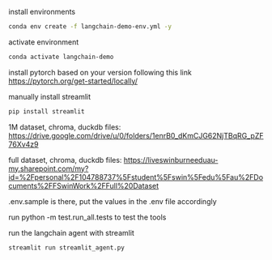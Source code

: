 install environments

```bash
conda env create -f langchain-demo-env.yml -y
```

activate environment

```bash
conda activate langchain-demo
```

install pytorch based on your version following this link https://pytorch.org/get-started/locally/

manually install streamlit
```bash
pip install streamlit
```


1M dataset, chroma, duckdb files: https://drive.google.com/drive/u/0/folders/1enrB0_dKmCJG62NjTBqRG_pZF76Xv4z9

full dataset, chroma, duckdb files: https://liveswinburneeduau-my.sharepoint.com/my?id=%2Fpersonal%2F104788737%5Fstudent%5Fswin%5Fedu%5Fau%2FDocuments%2FFSwinWork%2FFull%20Dataset

.env.sample is there, put the values in the .env file accordingly

run python -m test.run_all.tests to test the tools

run the langchain agent with streamlit

```bash
streamlit run streamlit_agent.py
```